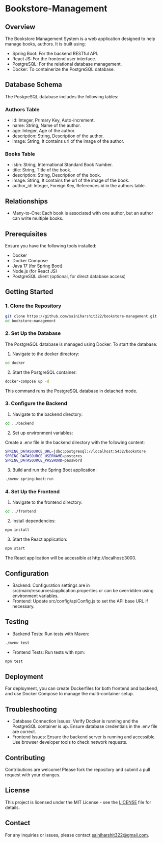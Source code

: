 # Bookstore-Management

## Overview
The Bookstore Management System is a web application designed to help manage books, authors. It is built using:
- Spring Boot: For the backend RESTful API.
- React JS: For the frontend user interface.
- PostgreSQL: For the relational database management.
- Docker: To containerize the PostgreSQL database.

## Database Schema
The PostgreSQL database includes the following tables:

### Authors Table
- id: Integer, Primary Key, Auto-increment.
- name: String, Name of the author.
- age: Integer, Age of the author.
- description: String, Description of the author.
- image: String, It contains url of the image of the author.

### Books Table
- isbn: String, International Standard Book Number.
- title: String, Title of the book.
- description: String, Description of the book.
- image: String, It contains the url of the image of the book.
- author_id: Integer, Foreign Key, References id in the authors table.

## Relationships
- Many-to-One: Each book is associated with one author, but an author can write multiple books.

## Prerequisites
Ensure you have the following tools installed:

- Docker
- Docker Compose
- Java 17 (for Spring Boot)
- Node.js (for React JS)
- PostgreSQL client (optional, for direct database access)

## Getting Started

### 1. Clone the Repository

``` bash
git clone https://github.com/sainiharshit322/bookstore-management.git
cd bookstore-management
```

### 2. Set Up the Database
The PostgreSQL database is managed using Docker. To start the database:

1. Navigate to the docker directory:

``` bash
cd docker
```

2. Start the PostgreSQL container:

``` bash
docker-compose up -d
```
This command runs the PostgreSQL database in detached mode.

### 3. Configure the Backend

1. Navigate to the backend directory:

``` bash
cd ../backend
```

2. Set up environment variables:

Create a .env file in the backend directory with the following content:

``` bash
SPRING_DATASOURCE_URL=jdbc:postgresql://localhost:5432/bookstore
SPRING_DATASOURCE_USERNAME=postgres
SPRING_DATASOURCE_PASSWORD=password
```

3. Build and run the Spring Boot application:

``` bash
./mvnw spring-boot:run
```

### 4. Set Up the Frontend

1. Navigate to the frontend directory:

``` bash
cd ../frontend
```

2. Install dependencies:

``` bash
npm install
```

3. Start the React application:

``` bash
npm start
```
The React application will be accessible at http://localhost:3000.

## Configuration

- Backend: Configuration settings are in src/main/resources/application.properties or can be overridden using environment variables.
- Frontend: Update src/config/apiConfig.js to set the API base URL if necessary.

## Testing
- Backend Tests: Run tests with Maven:

``` bash
./mvnw test
```

- Frontend Tests: Run tests with npm:

``` bash
npm test
```

## Deployment
For deployment, you can create Dockerfiles for both frontend and backend, and use Docker Compose to manage the multi-container setup.

## Troubleshooting

- Database Connection Issues: Verify Docker is running and the PostgreSQL container is up. Ensure database credentials in the .env file are correct.
- Frontend Issues: Ensure the backend server is running and accessible. Use browser developer tools to check network requests.

## Contributing
Contributions are welcome! Please fork the repository and submit a pull request with your changes.

## License
This project is licensed under the MIT License - see the [LICENSE](LICENSE) file for details.

## Contact
For any inquiries or issues, please contact sainiharshit322@gmail.com.
